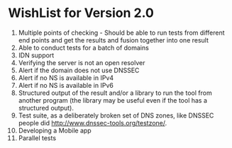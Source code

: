 WishList for Version 2.0
=========================

1. Multiple points of checking - Should be able to run tests from different end points and get the results and fusion together into one result
2. Able to conduct tests for a batch of domains
3. IDN support
4. Verifying the server is not an open resolver
5. Alert if the domain does not use DNSSEC
6. Alert if no NS is available in IPv4
7. Alert if no NS is available in IPv6
8. Structured output of the result and/or a library to run the tool
from another program (the library may be useful even if the tool has a
structured output).
9. Test suite, as a deliberately broken set of DNS zones, like DNSSEC
people did <http://www.dnssec-tools.org/testzone/>.
10. Developing a Mobile app
11. Parallel tests


